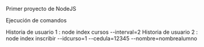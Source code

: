 Primer proyecto de NodeJS

Ejecución de comandos

Historia de usuario 1 : node index cursos --interval=2
Historia de usuario 2 : node index inscribir --idcurso=1 --cedula=12345 --nombre=nombrealumno
